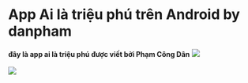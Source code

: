# App Ai là triệu phú trên Android by danpham
**đây là app ai là triệu phú được viết bởi Phạm Công Dân**
<img src="https://lh6.googleusercontent.com/39wi0eZ6cPoGk2axWYkKKP92BIHauducSUjGZAvdpNzv1WTE4fal9rM_8iXcptXWFS2FLpgVN3fsQX7T9D3Y=w747-h696">
<br>
<br>
<img src="https://lh3.googleusercontent.com/FdnDFAWxig10N8tyS6Xf2ZtHxatfzwCtlQf_9UQAtEdPYCbXfAv8SsLJW721tyF_Aw3ljxo_-ZYcDgM5ro3A=w1302-h696" align="center">
